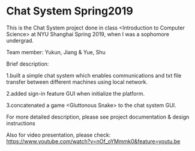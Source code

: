 # Chat System Spring2019
This is the Chat System project done in class &lt;Introduction to Computer Science> at NYU Shanghai Spring 2019, when I was a sophomore undergrad.

Team member: Yukun, Jiang & Yue, Shu

Brief description:

1.built a simple chat system which enables communications 
  and txt file transfer between different machines using local network.
  
2.added sign-in feature GUI when initialize the platform.

3.concatenated a game &lt;Gluttonous Snake> to the chat system GUI.

For more detailed description, please see project documentation & design instructions

Also for video presentation, please check: https://www.youtube.com/watch?v=nOf_oYMmmk0&feature=youtu.be
